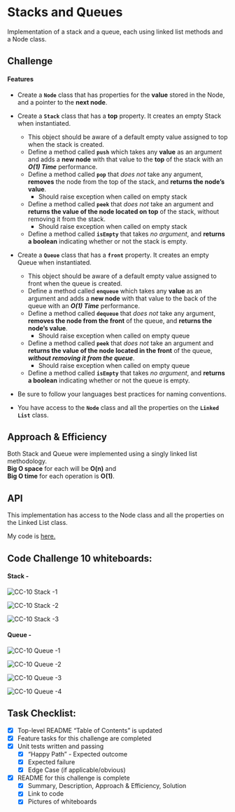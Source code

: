 # Stacks and Queues
Implementation of a stack and a queue, each using linked list methods and a Node class.

## Challenge
#### Features
- Create a __`Node`__ class that has properties for the __value__ stored in the Node, and a pointer to the __next node__.
- Create a __`Stack`__ class that has a __top__ property. It creates an empty Stack when instantiated.
    - This object should be aware of a default empty value assigned to top when the stack is created.
    - Define a method called __`push`__ which takes any __value__ as an argument and adds a __new node__ with that value to the __top__ of the stack with an __*O(1) Time*__ performance.
    - Define a method called __`pop`__ that *does not* take any argument, __removes__ the node from the top of the stack, and __returns the node’s value__.
        - Should raise exception when called on empty stack
    - Define a method called __`peek`__ that *does not* take an argument and __returns the value of the node located on top__ of the stack, without removing it from the stack.
        - Should raise exception when called on empty stack
    - Define a method called __`isEmpty`__ that takes *no argument*, and __returns a boolean__ indicating whether or not the stack is empty. <br>

- Create a __`Queue`__ class that has a __`front`__ property. It creates an empty Queue when instantiated.
    - This object should be aware of a default empty value assigned to front when the queue is created.
    - Define a method called __`enqueue`__ which takes any __value__ as an argument and adds a __new node__ with that value to the back of the queue with an __*O(1) Time*__ performance.
    - Define a method called __`dequeue`__ that *does not* take any argument, __removes the node from the front__ of the queue, and __returns the node’s value__.
        - Should raise exception when called on empty queue
    - Define a method called __`peek`__ that *does not* take an argument and __returns the value of the node located in the front__ of the queue, __*without removing it from the queue*__.
        - Should raise exception when called on empty queue
    - Define a method called __`isEmpty`__ that takes *no argument*, and __returns a boolean__ indicating whether or not the queue is empty. <br>

- Be sure to follow your languages best practices for naming conventions.
- You have access to the __`Node`__ class and all the properties on the __`Linked List`__ class.

## Approach & Efficiency
Both Stack and Queue were implemented using a singly linked list methodology. <br>
__Big O space__ for each will be __O(n)__ and <br>
__Big O time__ for each operation is __O(1)__.

## API
This implementation has access to the Node class and all the properties on the Linked List class.

My code is [here.](./stacks_and_queues.py)

## Code Challenge 10 whiteboards:
#### Stack - 
![CC-10 Stack -1](./assets/stack_WB-1.png)

![CC-10 Stack -2](./assets/stack_WB-2.png)

![CC-10 Stack -3](./assets/stack_WB-3.png)

#### Queue - 
![CC-10 Queue -1](./assets/queue_WB-1.png)

![CC-10 Queue -2](./assets/queue_WB-2.png)

![CC-10 Queue -3](./assets/queue_WB-3.png)

![CC-10 Queue -4](./assets/queue_WB-4.png)


## Task Checklist: <br>
- [X] Top-level README “Table of Contents” is updated <br>
- [X] Feature tasks for this challenge are completed <br>
- [X] Unit tests written and passing <br>
    - [X] “Happy Path” - Expected outcome <br>
    - [X] Expected failure <br>
    - [X] Edge Case (if applicable/obvious) <br>
- [X] README for this challenge is complete <br>
    - [X] Summary, Description, Approach & Efficiency, Solution <br>
    - [X] Link to code <br>
    - [X] Pictures of whiteboards <br>
